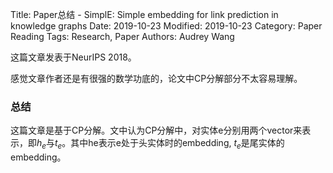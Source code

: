 Title: Paper总结 - SimplE: Simple embedding for link prediction in knowledge graphs
Date: 2019-10-23
Modified: 2019-10-23
Category: Paper Reading
Tags: Research, Paper
Authors: Audrey Wang

这篇文章发表于NeurIPS 2018。

感觉文章作者还是有很强的数学功底的，论文中CP分解部分不太容易理解。

### 总结

这篇文章是基于CP分解。文中认为CP分解中，对实体e分别用两个vector来表示，即$h_e$与$t_e$。其中he表示e处于头实体时的embedding, $t_e$是尾实体的embedding。